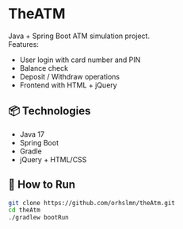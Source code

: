 # TheATM

Java + Spring Boot ATM simulation project.  
Features:
- User login with card number and PIN
- Balance check
- Deposit / Withdraw operations
- Frontend with HTML + jQuery

## 📦 Technologies
- Java 17
- Spring Boot
- Gradle
- jQuery + HTML/CSS

## 🚀 How to Run

```bash
git clone https://github.com/orhslmn/theAtm.git
cd theAtm
./gradlew bootRun